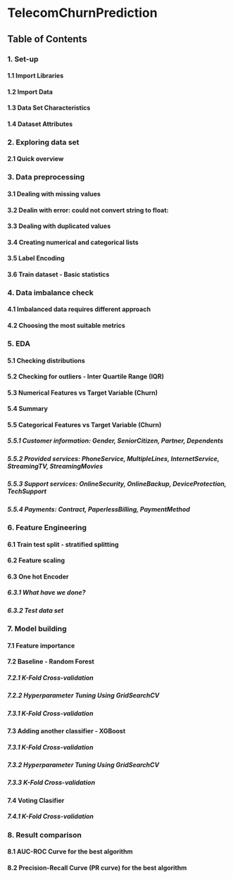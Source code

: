 # TelecomChurnPrediction

## Table of Contents
### 1. Set-up
#### 1.1 Import Libraries
#### 1.2 Import Data
#### 1.3 Data Set Characteristics
#### 1.4 Dataset Attributes

### 2. Exploring data set
#### 2.1 Quick overview

### 3. Data preprocessing
#### 3.1 Dealing with missing values
#### 3.2 Dealin with error: could not convert string to float:
#### 3.3 Dealing with duplicated values
#### 3.4 Creating numerical and categorical lists
#### 3.5 Label Encoding
#### 3.6 Train dataset - Basic statistics

### 4. Data imbalance check
#### 4.1 Imbalanced data requires different approach
#### 4.2 Choosing the most suitable metrics

### 5. EDA
#### 5.1 Checking distributions
#### 5.2 Checking for outliers - Inter Quartile Range (IQR)
#### 5.3 Numerical Features vs Target Variable (Churn)
#### 5.4 Summary
#### 5.5 Categorical Features vs Target Variable (Churn)
##### 5.5.1 Customer information: Gender, SeniorCitizen, Partner, Dependents
##### 5.5.2 Provided services: PhoneService, MultipleLines, InternetService, StreamingTV, StreamingMovies
##### 5.5.3 Support services: OnlineSecurity, OnlineBackup, DeviceProtection, TechSupport
##### 5.5.4 Payments: Contract, PaperlessBilling, PaymentMethod

### 6. Feature Engineering
#### 6.1 Train test split - stratified splitting
#### 6.2 Feature scaling
#### 6.3 One hot Encoder
##### 6.3.1 What have we done?
##### 6.3.2 Test data set

### 7. Model building
#### 7.1 Feature importance
#### 7.2 Baseline - Random Forest
##### 7.2.1 K-Fold Cross-validation
##### 7.2.2 Hyperparameter Tuning Using GridSearchCV
##### 7.3.1 K-Fold Cross-validation
#### 7.3 Adding another classifier - XGBoost
##### 7.3.1 K-Fold Cross-validation
##### 7.3.2 Hyperparameter Tuning Using GridSearchCV
##### 7.3.3 K-Fold Cross-validation
#### 7.4 Voting Clasifier
##### 7.4.1 K-Fold Cross-validation

### 8. Result comparison
#### 8.1 AUC-ROC Curve for the best algorithm
#### 8.2 Precision-Recall Curve (PR curve) for the best algorithm
